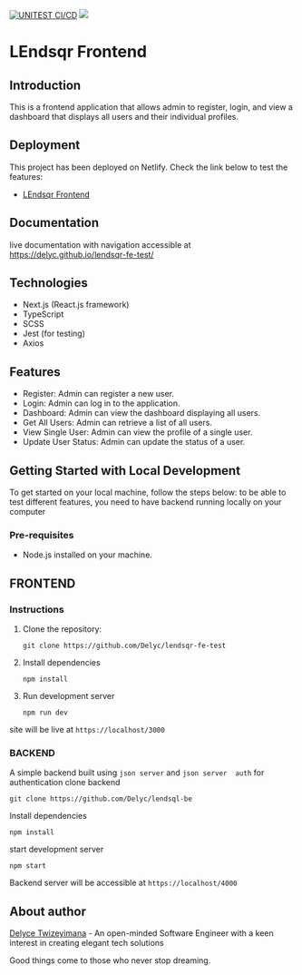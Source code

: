 [![UNITEST CI/CD](https://github.com/Delyc/lendsqr-fe-test/actions/workflows/unitest.yml/badge.svg)](https://github.com/Delyc/lendsqr-fe-test/actions/workflows/unitest.yml)  <a href="https://codeclimate.com/github/Delyc/lendsqr-fe-test/maintainability"><img src="https://api.codeclimate.com/v1/badges/611eeab10dc94101cc1d/maintainability" /></a>

# LEndsqr Frontend

## Introduction
This is a frontend application that allows admin to register, login, and view a dashboard that displays all users and their individual profiles.

## Deployment
This project has been deployed on Netlify. Check the link below to test the features:
- [LEndsqr Frontend](https://delyce-lendsqr-fe-test.netlify.app/)

## Documentation
live documentation with navigation accessible at https://delyc.github.io/lendsqr-fe-test/

## Technologies
- Next.js (React.js framework)
- TypeScript
- SCSS
- Jest (for testing)
- Axios

## Features
- Register: Admin can register a new user.
- Login: Admin can log in to the application.
- Dashboard: Admin can view the dashboard displaying all users.
- Get All Users: Admin can retrieve a list of all users.
- View Single User: Admin can view the profile of a single user.
- Update User Status: Admin can update the status of a user.

## Getting Started with Local Development
To get started on your local machine, follow the steps below:
to be able to test different features, you need to have backend running locally on your computer

### Pre-requisites
- Node.js installed on your machine.

## FRONTEND

### Instructions
1. Clone the repository:
   ```shell
   git clone https://github.com/Delyc/lendsqr-fe-test
   ```
2. Install dependencies
    ```shell
    npm install
    ```

3. Run development server
    ```shell
    npm run dev
    ````
site will be live at `https://localhost/3000`

### BACKEND
A simple backend built using `json server` and `json server  auth` for authentication
clone backend
```
git clone https://github.com/Delyc/lendsql-be
```
Install dependencies
```
npm install
```
start development server
```
npm start
```
Backend server will be accessible at `https://localhost/4000`
## About author

[Delyce Twizeyimana](https://github.com/delyc) - An open-minded Software Engineer with a keen interest in creating elegant tech solutions

<footer>

Good things come to those who never stop dreaming.

</footer>
